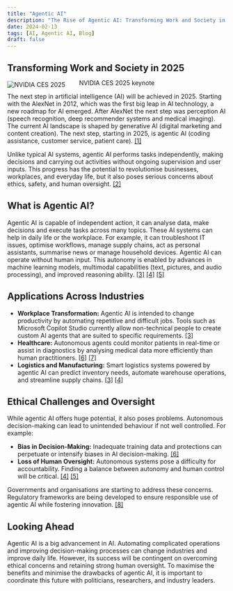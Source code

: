 ```yaml
---
title: "Agentic AI"
description: "The Rise of Agentic AI: Transforming Work and Society in 2025"
date: 2024-02-13
tags: [AI, Agentic AI, Blog]
draft: false
---
```


## Transforming Work and Society in 2025

![NVIDIA CES 2025](./images/nvidia-ai-roadmap.jpg)
<div style="text-align: center; margin-top: -35px;">NVIDIA CES 2025 keynote</div>

The next step in artificial intelligence (AI) will be achieved in 2025. Starting with the AlexNet in 2012, which was the first big leap in AI technology, a new roadmap for AI emerged. After AlexNet the next step was perception AI (speech recognition, deep recommender systems and medical imaging). The current AI landscape is shaped by generative AI (digital marketing and content creation). The next step, starting in 2025, is agentic AI (coding assistance, customer service, patient care). [\[1\]](https://blogs.nvidia.com/blog/what-is-agentic-ai/) 

Unlike typical AI systems, agentic AI performs tasks independently, making decisions and carrying out activities without ongoing supervision and user inputs. This progress has the potential to revolutionise businesses, workplaces, and everyday life, but it also poses serious concerns about ethics, safety, and human oversight. [\[2\]](https://www.ibm.com/think/insights/agentic-ai)

## What is Agentic AI?

Agentic AI is capable of independent action, it can analyse data, make decisions and execute tasks across many topics. These AI systems can help in daily life or the workplace. For example, it can troubleshoot IT issues, optimise workflows, manage supply chains, act as personal assistants, summarise news or manage household devices. Agentic AI can operate without human input. This autonomy is enabled by advances in machine learning models, multimodal capabilities (text, pictures, and audio processing), and improved reasoning ability. [\[3\]](https://software-aspekte.de/en/blog/ai-trends/)
[\[4\]](https://news.microsoft.com/en-cee/2025/01/08/6-ai-trends-youll-see-more-of-in-2025/)
[\[5\]](https://www.linkedin.com/pulse/7-ai-trends-predictions-2025-everyone-should-know-pavan-belagatti-ikfnc/)

## Applications Across Industries

- **Workplace Transformation:** Agentic AI is intended to change productivity by automating repetitive and difficult jobs. Tools such as Microsoft Copilot Studio currently allow non-technical people to create custom AI agents that are suited to specific requirements. [\[3\]](https://software-aspekte.de/en/blog/ai-trends/)
- **Healthcare:** Autonomous agents could monitor patients in real-time or assist in diagnostics by analysing medical data more efficiently than human practitioners. [\[6\]](https://www.restack.io/p/ai-development-trends-predictions-answer-must-read-ai-research-2025) [\[7\]](https://explodingtopics.com/blog/future-of-ai)
- **Logistics and Manufacturing:** Smart logistics systems powered by agentic AI can predict inventory needs, automate warehouse operations, and streamline supply chains. [\[3\]](https://software-aspekte.de/en/blog/ai-trends/) [\[4\]](https://news.microsoft.com/en-cee/2025/01/08/6-ai-trends-youll-see-more-of-in-2025/)

## Ethical Challenges and Oversight

While agentic AI offers huge potential, it also poses problems. Autonomous decision-making can lead to unintended behaviour if not well controlled. For example:

- **Bias in Decision-Making:** Inadequate training data and protections can perpetuate or intensify biases in AI decision-making. [\[6\]](https://www.restack.io/p/ai-development-trends-predictions-answer-must-read-ai-research-2025)
- **Loss of Human Oversight:** Autonomous systems pose a difficulty for accountability. Finding a balance between autonomy and human control will be critical. [\[4\]](https://news.microsoft.com/en-cee/2025/01/08/6-ai-trends-youll-see-more-of-in-2025/) [\[5\]](https://www.linkedin.com/pulse/7-ai-trends-predictions-2025-everyone-should-know-pavan-belagatti-ikfnc/)

Governments and organisations are starting to address these concerns. Regulatory frameworks are being developed to ensure responsible use of agentic AI while fostering innovation. [\[8\]](https://www.bristol.ac.uk/news/2025/january/isambard-ai-govt-action-plan.html)

## Looking Ahead

Agentic AI is a big advancement in AI. Automating complicated operations and improving decision-making processes can change industries and improve daily life. However, its success will be contingent on overcoming ethical concerns and retaining strong human oversight. To maximise the benefits and minimise the drawbacks of agentic AI, it is important to coordinate this future with politicians, researchers, and industry leaders.
